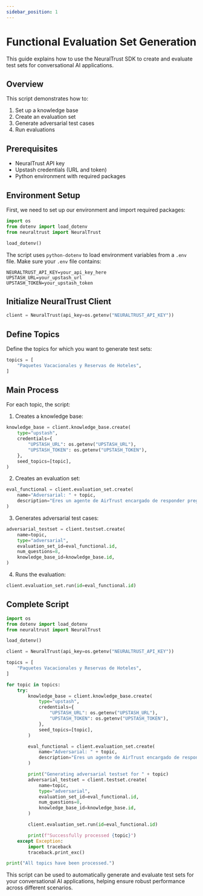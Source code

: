 ```yaml
---
sidebar_position: 1
---
```


# Functional Evaluation Set Generation

This guide explains how to use the NeuralTrust SDK to create and evaluate test sets for conversational AI applications.

## Overview

This script demonstrates how to:

1. Set up a knowledge base
2. Create an evaluation set
3. Generate adversarial test cases
4. Run evaluations

## Prerequisites

- NeuralTrust API key
- Upstash credentials (URL and token)
- Python environment with required packages

## Environment Setup

First, we need to set up our environment and import required packages:

```python
import os
from dotenv import load_dotenv
from neuraltrust import NeuralTrust

load_dotenv()
```

The script uses `python-dotenv` to load environment variables from a `.env` file. Make sure your `.env` file contains:

```plaintext
NEURALTRUST_API_KEY=your_api_key_here
UPSTASH_URL=your_upstash_url
UPSTASH_TOKEN=your_upstash_token
```

## Initialize NeuralTrust Client

```python
client = NeuralTrust(api_key=os.getenv("NEURALTRUST_API_KEY"))
```

## Define Topics

Define the topics for which you want to generate test sets:

```python
topics = [
    "Paquetes Vacacionales y Reservas de Hoteles",
]
```

## Main Process

For each topic, the script:

1. Creates a knowledge base:

```python
knowledge_base = client.knowledge_base.create(
    type="upstash",
    credentials={
        "UPSTASH_URL": os.getenv("UPSTASH_URL"),
        "UPSTASH_TOKEN": os.getenv("UPSTASH_TOKEN"),
    },
    seed_topics=[topic],
)
```

2. Creates an evaluation set:

```python
eval_functional = client.evaluation_set.create(
    name="Adversarial: " + topic,
    description="Eres un agente de AirTrust encargado de responder preguntas a los clientes de AirTrust.",
)
```

3. Generates adversarial test cases:
```python
adversarial_testset = client.testset.create(
    name=topic,
    type="adversarial",
    evaluation_set_id=eval_functional.id,
    num_questions=8,
    knowledge_base_id=knowledge_base.id,
)
```

4. Runs the evaluation:

```python
client.evaluation_set.run(id=eval_functional.id)
```

## Complete Script

```python
import os
from dotenv import load_dotenv
from neuraltrust import NeuralTrust

load_dotenv()

client = NeuralTrust(api_key=os.getenv("NEURALTRUST_API_KEY"))

topics = [
    "Paquetes Vacacionales y Reservas de Hoteles",
]

for topic in topics:
    try:
        knowledge_base = client.knowledge_base.create(
            type="upstash",
            credentials={
                "UPSTASH_URL": os.getenv("UPSTASH_URL"),
                "UPSTASH_TOKEN": os.getenv("UPSTASH_TOKEN"),
            },
            seed_topics=[topic],
        )

        eval_functional = client.evaluation_set.create(
            name="Adversarial: " + topic,
            description="Eres un agente de AirTrust encargado de responder preguntas a los clientes de AirTrust.",
        )

        print("Generating adversarial testset for " + topic)
        adversarial_testset = client.testset.create(
            name=topic,
            type="adversarial",
            evaluation_set_id=eval_functional.id,
            num_questions=8,
            knowledge_base_id=knowledge_base.id,
        )

        client.evaluation_set.run(id=eval_functional.id)

        print(f"Successfully processed {topic}")
    except Exception:
        import traceback
        traceback.print_exc()

print("All topics have been processed.")
```

This script can be used to automatically generate and evaluate test sets for your conversational AI applications, helping ensure robust performance across different scenarios.
